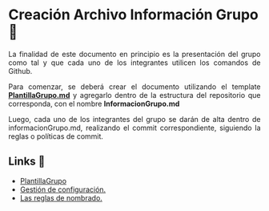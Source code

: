 # Creación Archivo Información Grupo :green_book:

<p align="justify">La finalidad de este documento en principio es la presentación del grupo como tal y que cada uno de los integrantes utilicen los comandos de Github.</p>

<p align="justify">Para comenzar, se deberá crear el documento utilizando el template <b><a href="https://github.com/UTN-TUP-MSI/2019_MSI/blob/master/resources/MSI_PlantillaGrupo.md">PlantillaGrupo.md</a></b> y agregarlo dentro de la estructura del repositorio que corresponda, con el nombre <b>InformacionGrupo.md</b></p>

<p align="justify">Luego, cada uno de los integrantes del grupo se darán de alta dentro de informacionGrupo.md, realizando el commit correspondiente, siguiendo la reglas o políticas de commit.</p>

## Links 📄
 
 * [PlantillaGrupo](https://github.com/UTN-TUP-MSI/2019_MSI/blob/master/resources/MSI_PlantillaGrupo.md)
 * [Gestión de configuración.](https://github.com/UTN-TUP-MSI/2019_MSI/blob/master/resources/MSI_GestionConfiguracion.md)
 * [Las reglas de nombrado.](https://github.com/UTN-TUP-MSI/2019_MSI/blob/master/resources/MSI_ReglaNombrado.md)


